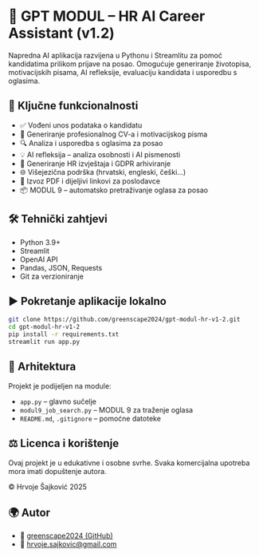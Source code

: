 
# 🤖 GPT MODUL – HR AI Career Assistant (v1.2)

Napredna AI aplikacija razvijena u Pythonu i Streamlitu za pomoć kandidatima prilikom prijave na posao. Omogućuje generiranje životopisa, motivacijskih pisama, AI refleksije, evaluaciju kandidata i usporedbu s oglasima.

## 🚀 Ključne funkcionalnosti

- ✅ Vođeni unos podataka o kandidatu
- 📄 Generiranje profesionalnog CV-a i motivacijskog pisma
- 🔍 Analiza i usporedba s oglasima za posao
- 💡 AI refleksija – analiza osobnosti i AI pismenosti
- 📑 Generiranje HR izvještaja i GDPR arhiviranje
- 🌐 Višejezična podrška (hrvatski, engleski, češki...)
- 🔗 Izvoz PDF i dijeljivi linkovi za poslodavce
- 📦 MODUL 9 – automatsko pretraživanje oglasa za posao

## 🛠️ Tehnički zahtjevi

- Python 3.9+
- Streamlit
- OpenAI API
- Pandas, JSON, Requests
- Git za verzioniranje

## ▶️ Pokretanje aplikacije lokalno

```bash
git clone https://github.com/greenscape2024/gpt-modul-hr-v1-2.git
cd gpt-modul-hr-v1-2
pip install -r requirements.txt
streamlit run app.py
```

## 🧠 Arhitektura

Projekt je podijeljen na module:
- `app.py` – glavno sučelje
- `modul9_job_search.py` – MODUL 9 za traženje oglasa
- `README.md`, `.gitignore` – pomoćne datoteke

## ⚖️ Licenca i korištenje

Ovaj projekt je u edukativne i osobne svrhe. Svaka komercijalna upotreba mora imati dopuštenje autora.

© Hrvoje Šajković 2025

## 🌍 Autor

- 🔗 [greenscape2024 (GitHub)](https://github.com/greenscape2024)
- 📧 hrvoje.sajkovic@gmail.com
